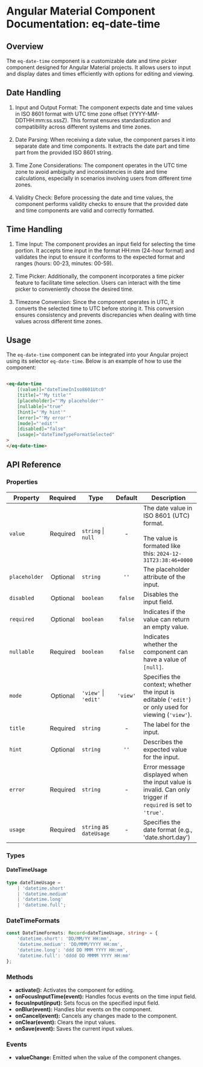 # Angular Material Component Documentation: eq-date-time

## Overview

The `eq-date-time` component is a customizable date and time picker component designed for Angular Material projects. It allows users to input and display dates and times efficiently with options for editing and viewing.

## Date Handling

1. Input and Output Format: The component expects date and time values in ISO 8601 format with UTC time zone offset (YYYY-MM-DDTHH:mm:ss.sssZ). This format ensures standardization and compatibility across different systems and time zones.
   <br><br>
2. Date Parsing: When receiving a date value, the component parses it into separate date and time components. It extracts the date part and time part from the provided ISO 8601 string.
   <br><br>
3. Time Zone Considerations: The component operates in the UTC time zone to avoid ambiguity and inconsistencies in date and time calculations, especially in scenarios involving users from different time zones.
   <br><br>
4. Validity Check: Before processing the date and time values, the component performs validity checks to ensure that the provided date and time components are valid and correctly formatted.

## Time Handling

1. Time Input: The component provides an input field for selecting the time portion. It accepts time input in the format HH:mm (24-hour format) and validates the input to ensure it conforms to the expected format and ranges (hours: 00-23, minutes: 00-59).
   <br><br>
2. Time Picker: Additionally, the component incorporates a time picker feature to facilitate time selection. Users can interact with the time picker to conveniently choose the desired time.
   <br><br>
3. Timezone Conversion: Since the component operates in UTC, it converts the selected time to UTC before storing it. This conversion ensures consistency and prevents discrepancies when dealing with time values across different time zones.

## Usage

The `eq-date-time` component can be integrated into your Angular project using its selector `eq-date-time`. Below is an example of how to use the component:

```html

<eq-date-time
    [(value)]="dateTimeInIso8601Utc0"
    [title]="'My title'"
    [placeholder]="'My placeholder'"
    [nullable]="true"
    [hint]="'My hint'"
    [error]="'My error'"
    [mode]="'edit'"
    [disabled]="false"
    [usage]="dateTimeTypeFormatSelected"
>
</eq-date-time>
```

## API Reference

### Properties

| Property      | Required | Type                    | Default  | Description                                                                                                  |
|---------------|:--------:|-------------------------|:--------:|--------------------------------------------------------------------------------------------------------------|
| `value`       | Required | `string` \| `null`      |    -     | The date value in ISO 8601 (UTC) format.<br><br> The value is formated like this: `2024-12-31T23:38:46+0000` |
| `placeholder` | Optional | `string`                |   `''`   | The placeholder attribute of the input.                                                                      |
| `disabled`    | Optional | `boolean`               | `false`  | Disables the input field.                                                                                    |
| `required`    | Optional | `boolean`               | `false`  | Indicates if the value can return an empty value.                                                            |
| `nullable`    | Required | `boolean`               | `false`  | Indicates whether the component can have a value of `[null]`.                                                |
| `mode`        | Optional | `'view'` \| `'edit'`    | `'view'` | Specifies the context; whether the input is editable (`'edit'`) or only used for viewing (`'view'`).         |
| `title`       | Required | `string`                |    -     | The label for the input.                                                                                     |
| `hint`        | Optional | `string`                |   `''`   | Describes the expected value for the input.                                                                  |
| `error`       | Required | `string`                |    -     | Error message displayed when the input value is invalid. Can only trigger if `required` is set to `'true'`.  |
| `usage`       | Required | `string` as `dateUsage` |    -     | Specifies the date format (e.g., 'date.short.day')                                                           |

### Types

#### DateTimeUsage

```typescript
type dateTimeUsage =
    | 'datetime.short'
    | 'datetime.medium'
    | 'datetime.long'
    | 'datetime.full';
```

### DateTimeFormats

```typescript
const DateTimeFormats: Record<dateTimeUsage, string> = {
    'datetime.short': 'DD/MM/YY HH:mm',
    'datetime.medium': 'DD/MMM/YYYY HH:mm',
    'datetime.long': 'ddd DD MMM YYYY HH:mm',
    'datetime.full': 'dddd DD MMMM YYYY HH:mm'
};
```

### Methods

- **activate():** Activates the component for editing.
- **onFocusInputTime(event):** Handles focus events on the time input field.
- **focusInput(input):** Sets focus on the specified input field.
- **onBlur(event):** Handles blur events on the component.
- **onCancel(event):** Cancels any changes made to the component.
- **onClear(event):** Clears the input values.
- **onSave(event):** Saves the current input values.

### Events

- **valueChange:** Emitted when the value of the component changes.
